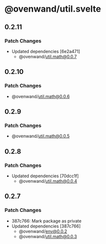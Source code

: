 # @ovenwand/util.svelte

## 0.2.11

### Patch Changes

- Updated dependencies [6e2a471]
  - @ovenwand/util.math@0.0.7

## 0.2.10

### Patch Changes

- @ovenwand/util.math@0.0.6

## 0.2.9

### Patch Changes

- @ovenwand/util.math@0.0.5

## 0.2.8

### Patch Changes

- Updated dependencies [70dcc1f]
  - @ovenwand/util.math@0.0.4

## 0.2.7

### Patch Changes

- 387c766: Mark package as private
- Updated dependencies [387c766]
  - @ovenwand/env@0.0.2
  - @ovenwand/util.math@0.0.3

